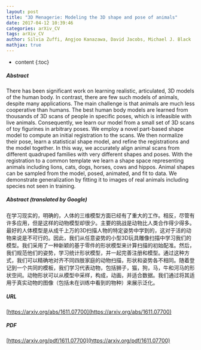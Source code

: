```yaml
---
layout: post
title: "3D Menagerie: Modeling the 3D shape and pose of animals"
date: 2017-04-12 10:39:46
categories: arXiv_CV
tags: arXiv_CV
author: Silvia Zuffi, Angjoo Kanazawa, David Jacobs, Michael J. Black
mathjax: true
---
```


* content
{:toc}

##### Abstract
There has been significant work on learning realistic, articulated, 3D models of the human body. In contrast, there are few such models of animals, despite many applications. The main challenge is that animals are much less cooperative than humans. The best human body models are learned from thousands of 3D scans of people in specific poses, which is infeasible with live animals. Consequently, we learn our model from a small set of 3D scans of toy figurines in arbitrary poses. We employ a novel part-based shape model to compute an initial registration to the scans. We then normalize their pose, learn a statistical shape model, and refine the registrations and the model together. In this way, we accurately align animal scans from different quadruped families with very different shapes and poses. With the registration to a common template we learn a shape space representing animals including lions, cats, dogs, horses, cows and hippos. Animal shapes can be sampled from the model, posed, animated, and fit to data. We demonstrate generalization by fitting it to images of real animals including species not seen in training.

##### Abstract (translated by Google)
在学习现实的，明确的，人体的三维模型方面已经有了重大的工作。相反，尽管有许多应用，但是这样的动物模型却很少。主要的挑战是动物比人类合作得少得多。最好的人体模型是从成千上万的3D扫描人物的特定姿势中学到的，这对于活的动物来说是不可行的。因此，我们从任意姿势的小型3D玩具雕像扫描中学习我们的模型。我们采用了一种新颖的基于零件的形状模型来计算扫描的初始配准。然后，我们规范他们的姿势，学习统计形状模型，并一起完善注册和模型。通过这种方式，我们可以精确地对齐不同四肢家庭的动物扫描，形状和姿势各不相同。随着登记到一个共同的模板，我们学习代表动物，包括狮子，猫，狗，马，牛和河马的形状空间。动物形状可以从模型中采样，构成，动画，并适合数据。我们通过将其适用于真实动物的图像（包括未在训练中看到的物种）来展示泛化。

##### URL
[https://arxiv.org/abs/1611.07700](https://arxiv.org/abs/1611.07700)

##### PDF
[https://arxiv.org/pdf/1611.07700](https://arxiv.org/pdf/1611.07700)

